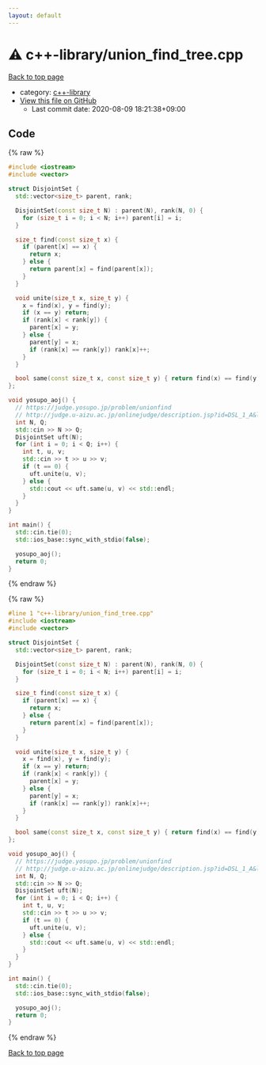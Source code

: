 ```yaml
---
layout: default
---
```


<!-- mathjax config similar to math.stackexchange -->
<script type="text/javascript" async
  src="https://cdnjs.cloudflare.com/ajax/libs/mathjax/2.7.5/MathJax.js?config=TeX-MML-AM_CHTML">
</script>
<script type="text/x-mathjax-config">
  MathJax.Hub.Config({
    TeX: { equationNumbers: { autoNumber: "AMS" }},
    tex2jax: {
      inlineMath: [ ['$','$'] ],
      processEscapes: true
    },
    "HTML-CSS": { matchFontHeight: false },
    displayAlign: "left",
    displayIndent: "2em"
  });
</script>

<script type="text/javascript" src="https://cdnjs.cloudflare.com/ajax/libs/jquery/3.4.1/jquery.min.js"></script>
<script src="https://cdn.jsdelivr.net/npm/jquery-balloon-js@1.1.2/jquery.balloon.min.js" integrity="sha256-ZEYs9VrgAeNuPvs15E39OsyOJaIkXEEt10fzxJ20+2I=" crossorigin="anonymous"></script>
<script type="text/javascript" src="../../assets/js/copy-button.js"></script>
<link rel="stylesheet" href="../../assets/css/copy-button.css" />


# :warning: c++-library/union_find_tree.cpp

<a href="../../index.html">Back to top page</a>

* category: <a href="../../index.html#97d0d85922e0aae2441e69f2870930aa">c++-library</a>
* <a href="{{ site.github.repository_url }}/blob/master/c++-library/union_find_tree.cpp">View this file on GitHub</a>
    - Last commit date: 2020-08-09 18:21:38+09:00




## Code

<a id="unbundled"></a>
{% raw %}
```cpp
#include <iostream>
#include <vector>

struct DisjointSet {
  std::vector<size_t> parent, rank;

  DisjointSet(const size_t N) : parent(N), rank(N, 0) {
    for (size_t i = 0; i < N; i++) parent[i] = i;
  }

  size_t find(const size_t x) {
    if (parent[x] == x) {
      return x;
    } else {
      return parent[x] = find(parent[x]);
    }
  }

  void unite(size_t x, size_t y) {
    x = find(x), y = find(y);
    if (x == y) return;
    if (rank[x] < rank[y]) {
      parent[x] = y;
    } else {
      parent[y] = x;
      if (rank[x] == rank[y]) rank[x]++;
    }
  }

  bool same(const size_t x, const size_t y) { return find(x) == find(y); }
};

void yosupo_aoj() {
  // https://judge.yosupo.jp/problem/unionfind
  // http://judge.u-aizu.ac.jp/onlinejudge/description.jsp?id=DSL_1_A&lang=ja
  int N, Q;
  std::cin >> N >> Q;
  DisjointSet uft(N);
  for (int i = 0; i < Q; i++) {
    int t, u, v;
    std::cin >> t >> u >> v;
    if (t == 0) {
      uft.unite(u, v);
    } else {
      std::cout << uft.same(u, v) << std::endl;
    }
  }
}

int main() {
  std::cin.tie(0);
  std::ios_base::sync_with_stdio(false);

  yosupo_aoj();
  return 0;
}

```
{% endraw %}

<a id="bundled"></a>
{% raw %}
```cpp
#line 1 "c++-library/union_find_tree.cpp"
#include <iostream>
#include <vector>

struct DisjointSet {
  std::vector<size_t> parent, rank;

  DisjointSet(const size_t N) : parent(N), rank(N, 0) {
    for (size_t i = 0; i < N; i++) parent[i] = i;
  }

  size_t find(const size_t x) {
    if (parent[x] == x) {
      return x;
    } else {
      return parent[x] = find(parent[x]);
    }
  }

  void unite(size_t x, size_t y) {
    x = find(x), y = find(y);
    if (x == y) return;
    if (rank[x] < rank[y]) {
      parent[x] = y;
    } else {
      parent[y] = x;
      if (rank[x] == rank[y]) rank[x]++;
    }
  }

  bool same(const size_t x, const size_t y) { return find(x) == find(y); }
};

void yosupo_aoj() {
  // https://judge.yosupo.jp/problem/unionfind
  // http://judge.u-aizu.ac.jp/onlinejudge/description.jsp?id=DSL_1_A&lang=ja
  int N, Q;
  std::cin >> N >> Q;
  DisjointSet uft(N);
  for (int i = 0; i < Q; i++) {
    int t, u, v;
    std::cin >> t >> u >> v;
    if (t == 0) {
      uft.unite(u, v);
    } else {
      std::cout << uft.same(u, v) << std::endl;
    }
  }
}

int main() {
  std::cin.tie(0);
  std::ios_base::sync_with_stdio(false);

  yosupo_aoj();
  return 0;
}

```
{% endraw %}

<a href="../../index.html">Back to top page</a>


